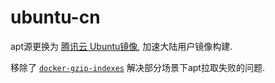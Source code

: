 # ubuntu-cn

apt源更换为 [腾讯云 Ubuntu镜像](http://mirrors.cloud.tencent.com/), 加速大陆用户镜像构建.

移除了 [`docker-gzip-indexes`](https://github.com/moby/moby/blob/9a9fc01af8fb5d98b8eec0740716226fadb3735c/contrib/mkimage/debootstrap#L118-L130) 解决部分场景下apt拉取失败的问题.
